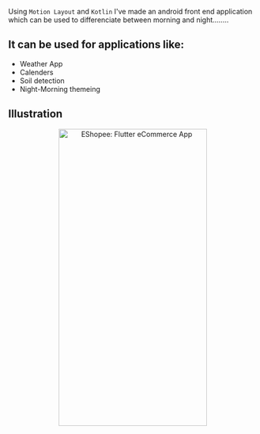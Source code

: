 Using `Motion Layout` and `Kotlin` I've made an android front end application which can be used to differenciate between morning and night........

## It can be used for applications like:
- Weather App
- Calenders
- Soil detection
- Night-Morning themeing

## Illustration

<div align="center" id="top"> 
  <img src="https://github.com/SahilHemnani777/LightDarkMotion/blob/master/Motion-LAYOUT.gif" alt="EShopee: Flutter eCommerce App" width="300" height="600"/>

